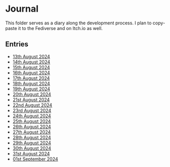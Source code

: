 <!--
SPDX-FileCopyrightText: 2024 André Jaenisch

SPDX-License-Identifier: AGPL-3.0-or-later
-->

# Journal

This folder serves as a diary along the development process.
I plan to copy-paste it to the Fediverse and on Itch.io as well.

## Entries

- [13th August 2024](./2024-08-13.md)
- [14th August 2024](./2024-08-14.md)
- [15th August 2024](./2024-08-15.md)
- [16th August 2024](./2024-08-16.md)
- [17th August 2024](./2024-08-17.md)
- [18th August 2024](./2024-08-18.md)
- [19th August 2024](./2024-08-19.md)
- [20th August 2024](./2024-08-20.md)
- [21st August 2024](./2024-08-21.md)
- [22nd August 2024](./2024-08-22.md)
- [23rd August 2024](./2024-08-23.md)
- [24th August 2024](./2024-08-24.md)
- [25th August 2024](./2024-08-25.md)
- [26th August 2024](./2024-08-26.md)
- [27th August 2024](./2024-08-27.md)
- [28th August 2024](./2024-08-28.md)
- [29th August 2024](./2024-08-29.md)
- [30th August 2024](./2024-08-30.md)
- [31st August 2024](./2024-08-31.md)
- [01st September 2024](./2024-09-01.md)
